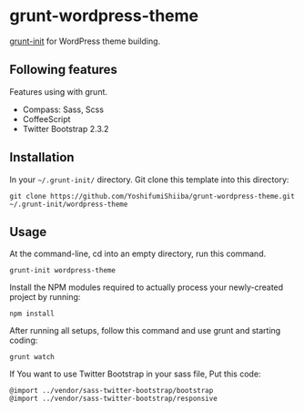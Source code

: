 # grunt-wordpress-theme

[grunt-init][] for WordPress theme building.

## Following features

Features using with grunt.

* Compass: Sass, Scss
* CoffeeScript
* Twitter Bootstrap 2.3.2


[grunt-init]: http://gruntjs.com/project-scaffolding

## Installation

In your `~/.grunt-init/` directory. Git clone this template into this directory:

```
git clone https://github.com/YoshifumiShiiba/grunt-wordpress-theme.git ~/.grunt-init/wordpress-theme
```

## Usage

At the command-line, cd into an empty directory, run this command.

```
grunt-init wordpress-theme
```

Install the NPM modules required to actually process your newly-created project by running:

```
npm install
```

After running all setups, follow this command and use grunt and starting coding:

```
grunt watch
```

If You want to use Twitter Bootstrap in your sass file, Put this code:

```
@import ../vendor/sass-twitter-bootstrap/bootstrap
@import ../vendor/sass-twitter-bootstrap/responsive
```


